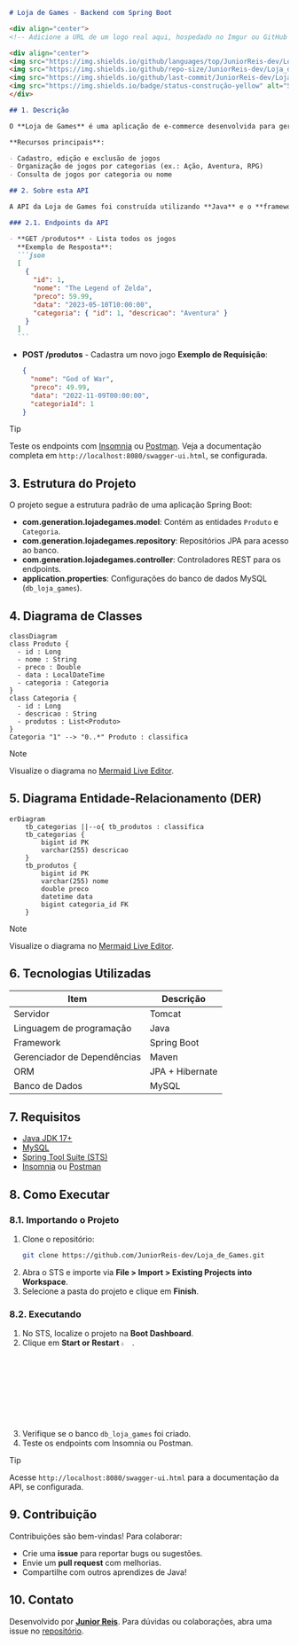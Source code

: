 ````markdown
# Loja de Games - Backend com Spring Boot

<div align="center">
<!-- Adicione a URL de um logo real aqui, hospedado no Imgur ou GitHub -->

<div align="center">
<img src="https://img.shields.io/github/languages/top/JuniorReis-dev/Loja_de_Games?style=flat-square" />
<img src="https://img.shields.io/github/repo-size/JuniorReis-dev/Loja_de_Games?style=flat-square" />
<img src="https://img.shields.io/github/last-commit/JuniorReis-dev/Loja_de_Games?style=flat-square" />
<img src="https://img.shields.io/badge/status-construção-yellow" alt="Status: Em Construção">
</div>

## 1. Descrição

O **Loja de Games** é uma aplicação de e-commerce desenvolvida para gerenciar a venda de jogos digitais, permitindo o cadastro, consulta e organização de produtos (jogos) por categorias. Este projeto foi criado com fins educacionais, simulando uma loja virtual para praticar conceitos de API REST com **Java** e **Spring Boot**.

**Recursos principais**:

- Cadastro, edição e exclusão de jogos
- Organização de jogos por categorias (ex.: Ação, Aventura, RPG)
- Consulta de jogos por categoria ou nome

## 2. Sobre esta API

A API da Loja de Games foi construída utilizando **Java** e o **framework Spring**, seguindo a arquitetura **MVC** e **REST**. Ela gerencia os recursos **Produto** e **Categoria**, com endpoints para operações de CRUD.

### 2.1. Endpoints da API

- **GET /produtos** - Lista todos os jogos
  **Exemplo de Resposta**:
  ```json
  [
    {
      "id": 1,
      "nome": "The Legend of Zelda",
      "preco": 59.99,
      "data": "2023-05-10T10:00:00",
      "categoria": { "id": 1, "descricao": "Aventura" }
    }
  ]
  ```
````

- **POST /produtos** - Cadastra um novo jogo
  **Exemplo de Requisição**:
  ```json
  {
    "nome": "God of War",
    "preco": 49.99,
    "data": "2022-11-09T00:00:00",
    "categoriaId": 1
  }
  ```

> [!TIP]
> Teste os endpoints com [Insomnia](https://insomnia.rest/) ou [Postman](https://www.postman.com/). Veja a documentação completa em `http://localhost:8080/swagger-ui.html`, se configurada.

## 3. Estrutura do Projeto

O projeto segue a estrutura padrão de uma aplicação Spring Boot:

- **com.generation.lojadegames.model**: Contém as entidades `Produto` e `Categoria`.
- **com.generation.lojadegames.repository**: Repositórios JPA para acesso ao banco.
- **com.generation.lojadegames.controller**: Controladores REST para os endpoints.
- **application.properties**: Configurações do banco de dados MySQL (`db_loja_games`).

## 4. Diagrama de Classes

```mermaid
classDiagram
class Produto {
  - id : Long
  - nome : String
  - preco : Double
  - data : LocalDateTime
  - categoria : Categoria
}
class Categoria {
  - id : Long
  - descricao : String
  - produtos : List<Produto>
}
Categoria "1" --> "0..*" Produto : classifica
```

> [!NOTE]
> Visualize o diagrama no [Mermaid Live Editor](https://mermaid.live/).

## 5. Diagrama Entidade-Relacionamento (DER)

```mermaid
erDiagram
    tb_categorias ||--o{ tb_produtos : classifica
    tb_categorias {
        bigint id PK
        varchar(255) descricao
    }
    tb_produtos {
        bigint id PK
        varchar(255) nome
        double preco
        datetime data
        bigint categoria_id FK
    }
```

> [!NOTE]
> Visualize o diagrama no [Mermaid Live Editor](https://mermaid.live/).

## 6. Tecnologias Utilizadas

| Item                        | Descrição       |
| --------------------------- | --------------- |
| Servidor                    | Tomcat          |
| Linguagem de programação    | Java            |
| Framework                   | Spring Boot     |
| Gerenciador de Dependências | Maven           |
| ORM                         | JPA + Hibernate |
| Banco de Dados              | MySQL           |

## 7. Requisitos

- [Java JDK 17+](https://www.oracle.com/java/technologies/javase/jdk17-archive-downloads.html)
- [MySQL](https://dev.mysql.com/downloads/)
- [Spring Tool Suite (STS)](https://spring.io/tools)
- [Insomnia](https://insomnia.rest/download) ou [Postman](https://www.postman.com/)

## 8. Como Executar

### 8.1. Importando o Projeto

1. Clone o repositório:
   ```bash
   git clone https://github.com/JuniorReis-dev/Loja_de_Games.git
   ```
2. Abra o STS e importe via **File > Import > Existing Projects into Workspace**.
3. Selecione a pasta do projeto e clique em **Finish**.

### 8.2. Executando

1. No STS, localize o projeto na **Boot Dashboard**.
2. Clique em **Start or Restart** <img src="https://i.imgur.com/wdoZqWP.png" title="source: imgur.com" width="4%"/>.
3. Verifique se o banco `db_loja_games` foi criado.
4. Teste os endpoints com Insomnia ou Postman.

> [!TIP]
> Acesse `http://localhost:8080/swagger-ui.html` para a documentação da API, se configurada.

## 9. Contribuição

Contribuições são bem-vindas! Para colaborar:

- Crie uma **issue** para reportar bugs ou sugestões.
- Envie um **pull request** com melhorias.
- Compartilhe com outros aprendizes de Java!

## 10. Contato

Desenvolvido por [**Junior Reis**](https://github.com/JuniorReis-dev).
Para dúvidas ou colaborações, abra uma issue no [repositório](https://github.com/JuniorReis-dev/Loja_de_Games).

```

```
